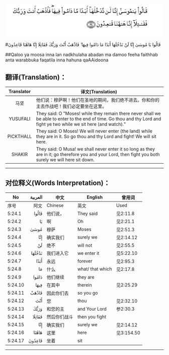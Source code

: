 ![005:024](images/005_024.gif)

#قَالُوا يَا مُوسَىٰ إِنَّا لَنْ نَدْخُلَهَا أَبَدًا مَا دَامُوا فِيهَا ۖ فَاذْهَبْ أَنْتَ وَرَبُّكَ فَقَاتِلَا إِنَّا هَاهُنَا قَاعِدُونَ 

##Qaloo ya moosa inna lan nadkhulaha abadan ma damoo feeha faithhab anta warabbuka faqatila inna hahuna qaAAidoona 

## 翻译(Translation)：

| Translator | 译文(Translation)                                            |
| :--------: | ------------------------------------------------------------ |
|    马坚    | 他们说：穆萨啊！他们在圣地的期间，我们绝不进去。你和你的主去作战吧！我们必定要坐在这里。 |
|  YUSUFALI  | They said: O "Moses! while they remain there never shall we be able to enter to the end of time. Go thou and thy Lord and fight ye two while we sit here (and watch)." |
| PICKTHALL  | They said: O Moses! We will never enter (the land) while they are in it. So go thou and thy Lord and fight! We will sit here. |
|   SHAKIR   | They said: O Musa! we shall never enter it so long as they are in it; go therefore you and your Lord, then fight you both surely we will here sit down. |

---

## 对位释义(Words Interpretation)：

| No   | العربية | 中文    | English | 曾用词 |
| ---- | ------: | ------- | ------- | ------ |
| 序号 |    阿文 | Chinese | 英文    | Used   |
| 5:24.1  | قَالُوا  | 他们说，     | They said        | 见2:11.8   |
| 5:24.2  | يَا     | 啊           | Oh               | 见2:21.1   |
| 5:24.3  | مُوسَىٰ   | 穆萨         | Moses            | 见2:51.3   |
| 5:24.4  | إِنَّا    | 确实我们     | surely we        | 见2:14.12  |
| 5:24.5  | لَنْ     | 绝不         | will not         | 见2:55.5   |
| 5:24.6  | نَدْخُلَهَا | 我们进入它   | we enter it      | 见5:22.10  |
| 5:24.7  | أَبَدًا   | 永远         | forever          | 见2:95.3   |
| 5:24.8  | مَا     | 什么         | what/ that which | 见2:17.8   |
| 5:24.9  | دَامُوا  | 他们继续     | they are         |            |
| 5:24.10 | فِيهَا   | 在其中       | therein          | 见2:25.29  |
| 5:24.11 | فَاذْهَبْ  | 因此你们去   | so you go        |            |
| 5:24.12 | أَنْتَ    | 您           | thou             | 见2:32.10  |
| 5:24.13 | وَرَبُّكَ   | 和您的主     | and Your Lord    | 参2:30.3   |
| 5:24.14 | فَقَاتِلَا | 然后你们战斗 | then you fight   |            |
| 5:24.15 | إِنَّا    | 确实我们     | surely we        | 见2:14.12  |
| 5:24.16 | هَاهُنَا  | 这里         | here             | 见3:154.50 |
| 5:24.17 | قَاعِدُونَ | 坐着         | sit              |            |

---
